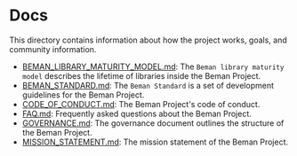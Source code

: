 <!--
SPDX-License-Identifier: Apache-2.0 WITH LLVM-exception
-->

# Docs

This directory contains information about how the project works, goals, and
community information.

- [BEMAN_LIBRARY_MATURITY_MODEL.md](./BEMAN_LIBRARY_MATURITY_MODEL.md): The `Beman library maturity model` describes the lifetime of libraries inside the Beman Project.
- [BEMAN_STANDARD.md](./BEMAN_STANDARD.md): The `Beman Standard` is a set of development guidelines for the Beman Project.
- [CODE_OF_CONDUCT.md](./CODE_OF_CONDUCT.md): The Beman Project's code of conduct.
- [FAQ.md](./FAQ.md): Frequently asked questions about the Beman Project.
- [GOVERNANCE.md](./GOVERNANCE.md): The governance document outlines the structure of the Beman Project.
- [MISSION_STATEMENT.md](./MISSION_STATEMENT.md): The mission statement of the Beman Project.
